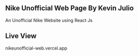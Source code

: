 ## Nike Unofficial Web Page By Kevin Julio <br/>
An Unofficial Nike Website using React Js 

## Live View <br/>
<a> nikeunofficial-web.vercel.app </a>

